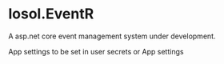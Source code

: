 # losol.EventR
A asp.net core event management system under development. 


App settings to be set in user secrets or App settings

